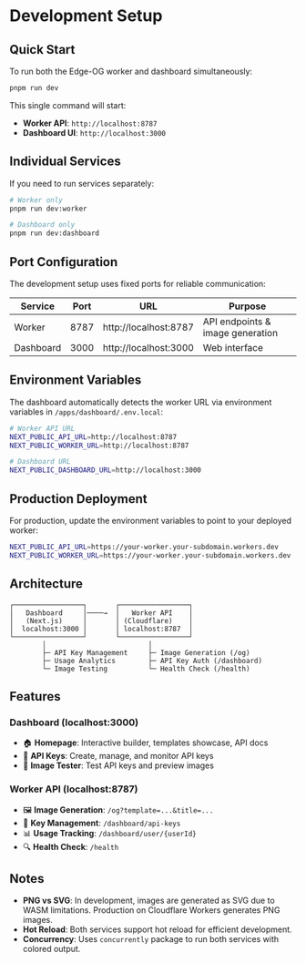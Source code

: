 # Development Setup

## Quick Start

To run both the Edge-OG worker and dashboard simultaneously:

```bash
pnpm run dev
```

This single command will start:
- **Worker API**: `http://localhost:8787`
- **Dashboard UI**: `http://localhost:3000`

## Individual Services

If you need to run services separately:

```bash
# Worker only
pnpm run dev:worker

# Dashboard only  
pnpm run dev:dashboard
```

## Port Configuration

The development setup uses fixed ports for reliable communication:

| Service | Port | URL | Purpose |
|---------|------|-----|---------|
| Worker | 8787 | http://localhost:8787 | API endpoints & image generation |
| Dashboard | 3000 | http://localhost:3000 | Web interface |

## Environment Variables

The dashboard automatically detects the worker URL via environment variables in `/apps/dashboard/.env.local`:

```bash
# Worker API URL
NEXT_PUBLIC_API_URL=http://localhost:8787
NEXT_PUBLIC_WORKER_URL=http://localhost:8787

# Dashboard URL
NEXT_PUBLIC_DASHBOARD_URL=http://localhost:3000
```

## Production Deployment

For production, update the environment variables to point to your deployed worker:

```bash
NEXT_PUBLIC_API_URL=https://your-worker.your-subdomain.workers.dev
NEXT_PUBLIC_WORKER_URL=https://your-worker.your-subdomain.workers.dev
```

## Architecture

```
┌─────────────────┐       ┌─────────────────┐
│   Dashboard     │────→  │   Worker API    │
│   (Next.js)     │       │ (Cloudflare)    │
│  localhost:3000 │       │ localhost:8787  │
└─────────────────┘       └─────────────────┘
        │                         │
        ├─ API Key Management     ├─ Image Generation (/og)
        ├─ Usage Analytics        ├─ API Key Auth (/dashboard)
        └─ Image Testing          └─ Health Check (/health)
```

## Features

### Dashboard (localhost:3000)
- 🏠 **Homepage**: Interactive builder, templates showcase, API docs
- 🔑 **API Keys**: Create, manage, and monitor API keys
- 🧪 **Image Tester**: Test API keys and preview images

### Worker API (localhost:8787)
- 🖼️ **Image Generation**: `/og?template=...&title=...`
- 🔑 **Key Management**: `/dashboard/api-keys`
- 📊 **Usage Tracking**: `/dashboard/user/{userId}`
- 🔍 **Health Check**: `/health`

## Notes

- **PNG vs SVG**: In development, images are generated as SVG due to WASM limitations. Production on Cloudflare Workers generates PNG images.
- **Hot Reload**: Both services support hot reload for efficient development.
- **Concurrency**: Uses `concurrently` package to run both services with colored output.
